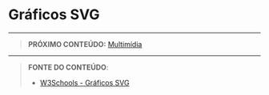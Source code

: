 # Gráficos SVG








***

> **PRÓXIMO CONTEÚDO:** [Multimídia](/conteudo/12-multimidia)

***


> **FONTE DO CONTEÚDO**:
>
> - [W3Schools - Gráficos SVG](https://www.w3schools.com/html/html5_svg.asp)